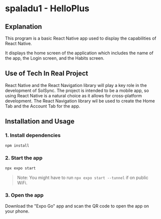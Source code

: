 # spaladu1 - HelloPlus

## Explanation

This program is a basic React Native app used to display the capabilities of React Native.

It displays the home screen of the application which includes the name of the app, the Login screen, and the Habits screen.

## Use of Tech In Real Project

React Native and the React Navigation library will play a key role in the development of SolSync. The project is intended to be a mobile app, so using React Native is a natural choice as it allows for cross-platform development. The React Navigation library wil be used to create the Home Tab and the Account Tab for the app.

## Installation and Usage

### 1. Install dependencies

```bash
npm install
```

### 2. Start the app

```bash
npx expo start
```

> Note: You might have to run `npx expo start --tunnel` if on public WiFi.

### 3. Open the app

Download the "Expo Go" app and scan the QR code to open the app on your phone.
